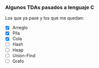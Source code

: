 ### Algunos TDAs pasados a lenguaje C

Los que ya pase y los que me quedan:
- [X] Arreglo
- [X] Pila
- [X] Cola
- [ ] Hash
- [ ] Heap
- [ ] Union-Find
- [ ] Grafo
